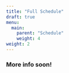 ```yaml
---
title: "Full Schedule"
draft: true
menu:
  main:
    parent: "Schedule"
    weight: 4
weight: 2
---
```


### **More info soon!**